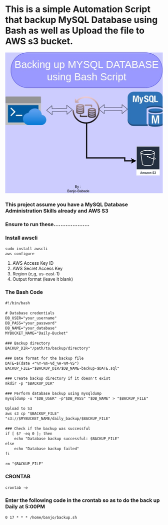 # This is a simple Automation Script that backup MySQL Database using Bash as well as Upload the file to AWS s3 bucket.

![Alt text](illustration-pics.jpg)

### This project assume you have a MySQL Database Administration Skills already and AWS S3

### Ensure to run these.....................

### Install awscli
```
sudo install awscli
aws configure
```
1. AWS Access Key ID
2. AWS Secret Access Key
3. Region (e,g, us-east-1)
4. Output format (leave it blank)

### The Bash Code

```
#!/bin/bash

# Database credentials
DB_USER="your_username"
DB_PASS="your_password"
DB_NAME="your_database"
MYBUCKET_NAME="Daily-Bucket"

### Backup directory
BACKUP_DIR="/path/to/backup/directory"

### Date format for the backup file
DATE=$(date +"%Y-%m-%d_%H-%M-%S")
BACKUP_FILE="$BACKUP_DIR/$DB_NAME-backup-$DATE.sql"

### Create backup directory if it doesn't exist
mkdir -p "$BACKUP_DIR"

### Perform database backup using mysqldump
mysqldump -u "$DB_USER" -p"$DB_PASS" "$DB_NAME" > "$BACKUP_FILE"

Upload to S3
aws s3 cp "$BACKUP_FILE" "s3://$MYBUCKET_NAME/daily_backup/$BACKUP_FILE"

### Check if the backup was successful
if [ $? -eq 0 ]; then
    echo "Database backup successful: $BACKUP_FILE"
else
    echo "Database backup failed"
fi

rm "$BACKUP_FILE"

```

   
### CRONTAB
```
crontab -e
```
### Enter the following code in the crontab so as to do the back up Daily at 5:00PM
```
0 17 * * * /home/banjo/backup.sh
```



